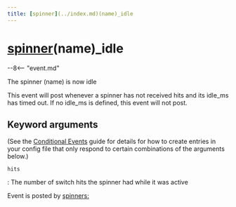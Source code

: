```yaml
---
title: [spinner](../index.md)(name)_idle
---
```


# [spinner](../index.md)(name)_idle


--8<-- "event.md"

The spinner (name) is now idle

This event will post whenever a spinner has not received hits and its
idle_ms has timed out. If no idle_ms is defined, this event will not
post.

## Keyword arguments

(See the [Conditional Events](overview/conditional.md)
guide for details for how to create entries in your config file that
only respond to certain combinations of the arguments below.)

`hits`

:   The number of switch hits the spinner had while it was active

Event is posted by [spinners:](../config/spinners.md)
